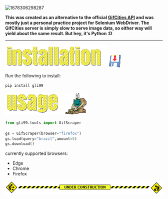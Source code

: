 ![1678306298287](image/README/1678306298287.png)

**This was created as an alternative to the official [GifCities API](https://gifcities.archive.org/api/v1/gifsearch?q=hamster) and was mostly just a personal practice project for Selenium WebDriver. The GifCities server is simply slow to serve image data, so either way will yield about the same result. But hey, it's Python :D**

---



![## Installation](image/README/1678242811979.png)![1678407448911](image/README/1678407448911.png)

Run the following to install:

```python
pip install gli99
```

![## Usage](image/README/1678242837994.png)![1678407713226](image/README/1678407713226.png)

```python
from gli99.tools import GifScraper

gs = GifScraper(browser="firefox")
gs.load(query="brazil",amount=5)
gs.download()
```

currently supported browsers:

* Edge
* Chrome
* Firefox

![1678475501350](image/README/1678475501350.png)
